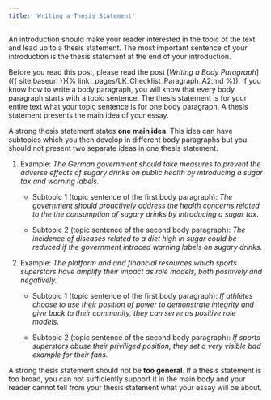 ```yaml
---
title: 'Writing a Thesis Statement'
---
```


An introduction should make your reader interested in the topic of the text and
lead up to a thesis statement. The most important sentence of your introduction
is the thesis statement at the end of your introduction.

Before you read this post, please read the post [*Writing a Body
Paragraph*]({{ site.baseurl }}{% link _pages/LK_Checklist_Paragraph_A2.md %}).
If you know how to write a body paragraph, you will know that every body
paragraph starts with a topic sentence. The thesis statement is for your entire
text what your topic sentence is for one body paragraph. A thesis statement
presents the main idea of your essay.

A strong thesis statement states **one main idea**. This idea can have
subtopics which you then develop in different body paragraphs but you should
not present two separate ideas in one thesis statement.

1. Example: *The German government should take measures to prevent the adverse
   effects of sugary drinks on public health by introducing a sugar tax and
   warning labels.* 

   - Subtopic 1 (topic sentence of the first body paragraph): *The government
     should proactively address the health concerns related to the the
     consumption of sugary drinks by introducing a sugar tax*.
 
   - Subtopic 2 (topic sentence of the second body paragraph): *The incidence of
     diseases related to a diet high in sugar could be reduced if the government
     introced warning labels on sugary drinks.*
 
2. Example: *The platform and and financial resources which sports superstars
   have amplify their impact as role models, both positively and negatively.*

   - Subtopic 1 (topic sentence of the first body paragraph): *If athletes
     choose to use their position of power to demonstrate integrity and give
     back to their community, they can serve as positive role models.*
  
   - Subtopic 2 (topic sentence of the second body paragraph): *If sports
     superstars abuse their priviliged position, they set a very visible bad
     example for their fans.* 

A strong thesis statement should not be **too general**. If a thesis statement
is too broad, you can not sufficiently support it in the main body and your
reader cannot tell from your thesis statement what your essay will be about.

